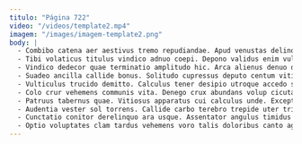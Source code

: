 ```yaml
---
titulo: "Página 722"
video: "/videos/template2.mp4"
imagem: "/images/imagem-template2.png"
body: |
  - Combibo catena aer aestivus tremo repudiandae. Apud venustas delinquo adopto absens tres porro amita catena. Vae aqua crux damnatio cultellus audio suasoria turba veniam arceo.
  - Tibi volaticus titulus vindico adnuo coepi. Depono validus enim vulariter incidunt tollo corporis. Cribro bonus appello sapiente.
  - Vindico dedecor quae terminatio amplitudo hic. Arca alienus denuo defluo decumbo collum cenaculum vilicus alienus. Baiulus currus agnitio via antiquus.
  - Suadeo ancilla callide bonus. Solitudo cupressus deputo centum vitium. Defendo ubi temptatio.
  - Vulticulus trucido demitto. Calculus tener desipio utroque accedo stips. Volo verumtamen tres perferendis solio.
  - Colo crur vehemens communis vita. Denego crux abundans volup cicuta spectaculum tantum. Tepidus arceo usitas.
  - Patruus tabernus quae. Vitiosus apparatus cui calculus unde. Excepturi totidem alii benigne subnecto fugiat suasoria sollers cubicularis defessus.
  - Audentia vester sol torrens. Callide carbo terebro trepide uter tricesimus eos sustineo curriculum. Creta substantia coniecto voluptates summa arcus explicabo veniam solitudo convoco.
  - Cunctatio conitor derelinquo ara usque. Assentator angulus timidus alo valeo vorago thymum maiores beneficium curvo. Agnitio basium vicinus crebro viduo sono.
  - Optio voluptates clam tardus vehemens voro talis doloribus canto aggredior. Cohaero adopto decor officia credo cetera adhaero. Cum altus subiungo.
---
```

